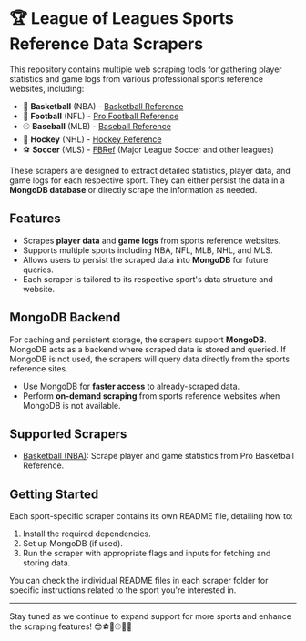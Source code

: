 # 🏆 League of Leagues Sports Reference Data Scrapers

This repository contains multiple web scraping tools for gathering player statistics and game logs from various professional sports reference websites, including:
- 🏀 **Basketball** (NBA) - [Basketball Reference](https://www.basketball-reference.com)
- 🏈 **Football** (NFL) - [Pro Football Reference](https://www.pro-football-reference.com)
- ⚾ **Baseball** (MLB) - [Baseball Reference](https://www.baseball-reference.com)
- 🏒 **Hockey** (NHL) - [Hockey Reference](https://www.hockey-reference.com)
- ⚽ **Soccer** (MLS) - [FBRef](https://fbref.com/en/) (Major League Soccer and other leagues)

These scrapers are designed to extract detailed statistics, player data, and game logs for each respective sport. They can either persist the data in a **MongoDB database** or directly scrape the information as needed.

## Features

- Scrapes **player data** and **game logs** from sports reference websites.
- Supports multiple sports including NBA, NFL, MLB, NHL, and MLS.
- Allows users to persist the scraped data into **MongoDB** for future queries.
- Each scraper is tailored to its respective sport's data structure and website.

## MongoDB Backend

For caching and persistent storage, the scrapers support **MongoDB**. MongoDB acts as a backend where scraped data is stored and queried. If MongoDB is not used, the scrapers will query data directly from the sports reference sites.

- Use MongoDB for **faster access** to already-scraped data.
- Perform **on-demand scraping** from sports reference websites when MongoDB is not available.

## Supported Scrapers

- [Basketball (NBA)](https://github.com/O1ahmad/pro-sports-reference-webscraper/tree/main/nba): Scrape player and game statistics from Pro Basketball Reference.

## Getting Started

Each sport-specific scraper contains its own README file, detailing how to:
1. Install the required dependencies.
2. Set up MongoDB (if used).
3. Run the scraper with appropriate flags and inputs for fetching and storing data.

You can check the individual README files in each scraper folder for specific instructions related to the sport you're interested in.

---

Stay tuned as we continue to expand support for more sports and enhance the scraping features! 😎⚽🏀⚾🏒🏈
